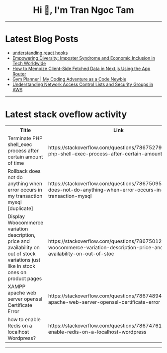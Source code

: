 <h1 align="center">Hi 👋, I'm Tran Ngoc Tam</h1>

---

# Latest Blog Posts 
<!-- BLOG-POST-LIST:START -->
- [understanding react hooks](https://dev.to/yelldutz/understanding-react-hooks-3e69)
- [Empowering Diversity: Imposter Syndrome and Economic Inclusion in Tech Worldwide](https://dev.to/frtechy/empowering-diversity-imposter-syndrome-and-economic-inclusion-in-tech-worldwide-59pe)
- [How to Memoize Client-Side Fetched Data in Next.js Using the App Router](https://dev.to/sh20raj/how-to-memoize-client-side-fetched-data-in-nextjs-using-the-app-router-2fp7)
- [Gym Planner | My Coding Adventure as a Code Newbie](https://dev.to/s-city/gym-planner-my-coding-adventure-as-a-code-newbie-h8p)
- [Understanding Network Access Control Lists and Security Groups in AWS](https://dev.to/aws-builders/understanding-network-access-control-lists-and-security-groups-in-aws-3bk4)
<!-- BLOG-POST-LIST:END -->

---

# Latest stack oveflow activity
<table>
  <tr><th>Title</th><th>Link</th></tr>
  <!-- STACKOVERFLOW:START --><tr><td>Terminate PHP shell_exec process after certain amount of time</td><td>https://stackoverflow.com/questions/78675279/terminate-php-shell-exec-process-after-certain-amount-of-time</td></tr><tr><td>Rollback does not do anything when error occurs in my transaction mysql [duplicate]</td><td>https://stackoverflow.com/questions/78675095/rollback-does-not-do-anything-when-error-occurs-in-my-transaction-mysql</td></tr><tr><td>Display Woocommerce variation description, price and availability on out of stock variations just like in stock ones on product pages</td><td>https://stackoverflow.com/questions/78675012/display-woocommerce-variation-description-price-and-availability-on-out-of-stoc</td></tr><tr><td>XAMPP apache web server openssl Certificate Error</td><td>https://stackoverflow.com/questions/78674894/xampp-apache-web-server-openssl-certificate-error</td></tr><tr><td>how to enable Redis on a localhost Wordpress?</td><td>https://stackoverflow.com/questions/78674761/how-to-enable-redis-on-a-localhost-wordpress</td></tr><!-- STACKOVERFLOW:END -->
</table>

---


